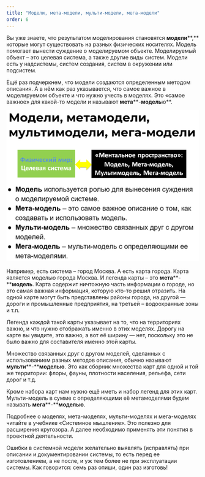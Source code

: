 ```yaml
---
title: "Модели, мета-модели, мульти-модели, мега-модели"
order: 6
---
```




Вы уже знаете, что результатом моделирования становятся **модели****,** которые могут существовать на разных физических носителях. Модель помогает вынести суждение о моделируемом объекте. Моделируемый объект – это целевая система, а также другие виды систем. Модели есть у надсистемы, систем создания, систем в окружении или подсистем.

Ещё раз подчеркнем, что модели создаются определенным методом описания. А в нём как раз указывается, что самое важное в моделируемом объекте и что нужно учесть в моделях. Это «самое важное» для какой-то модели и называют **мета****-****модель****ю**.


![](./models-meta-models-multi-models-mega-models-19.png)


Например, есть система – город Москва. А есть карта города. Карта является моделью города Москва. И легенда карты – это **мета****-****модель**. Карта содержит ничтожную часть информации о городе, но это самая важная информация, которую кто-то решил отразить. На одной карте могут быть представлены районы города, на другой — дороги и промышленные предприятия, на третьей – водоохранные зоны и т.п.

Легенда каждой такой карты указывает на то, что на территориях важно, и что нужно отображать именно в этих моделях. Дорогу на карте вы увидите, это важно, а вот её ширину — нет, поскольку это не было важно для составителя именно этой карты.

Множество связанных друг с другом моделей, сделанных с использованием разных методов описания, обычно называют **мульти****-****моделью**. Это как сборник множества карт для одной и той же территории: флоры, фауны, плотности населения, рельефа, сети дорог и т.д.

Кроме набора карт нам нужно ещё иметь и набор легенд для этих карт. Мульти-модель в сумме с определяющими её метамоделями будем называть **мега****-****моделью**.

Подробнее о моделях, мета-моделях, мульти-моделях и мега-моделях читайте в учебнике «Системное мышление». Это полезно для расширения кругозора. А далее необходимо применять эти понятия в проектной деятельности.

Ошибки в системной модели желательно выявлять (исправлять) при описании и документировании системы, то есть перед ее изготовлением, а не после, и уж тем более не при эксплуатации системы. Как говорится: семь раз опиши, один раз изготовь!

